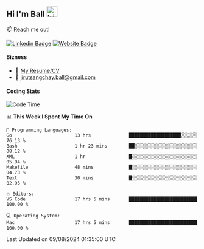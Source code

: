 ## Hi I'm Ball <img src="https://user-images.githubusercontent.com/1303154/88677602-1635ba80-d120-11ea-84d8-d263ba5fc3c0.gif" width="28px" height="28px" alt="hi">
 
:mailbox: Reach me out!

[![Linkedin Badge](https://img.shields.io/badge/-Jirut-0e76a8?style=flat&labelColor=0e76a8&logo=linkedin&logoColor=white)](https://www.linkedin.com/in/jirut-sangchay-338370251)
[![Website Badge](https://img.shields.io/badge/Website-184aa8?logo=website&logoColor=)](https://resume-jirut.web.app)

<!-- TODO: Add last video link -->
#### Bizness
- :paperclip: [My Resume/CV](https://github.com/Jirut01/Jirut01/blob/main/resume_jirut.pdf)
- :email: jirutsangchay.ball@gmail.com

#### Coding Stats


<!--START_SECTION:waka-->
![Code Time](http://img.shields.io/badge/Code%20Time-1%2C405%20hrs%2033%20mins-blue)

📊 **This Week I Spent My Time On** 

```text
💬 Programming Languages: 
Go                       13 hrs              ███████████████████░░░░░░   76.13 % 
Bash                     1 hr 23 mins        ██░░░░░░░░░░░░░░░░░░░░░░░   08.12 % 
XML                      1 hr                █░░░░░░░░░░░░░░░░░░░░░░░░   05.94 % 
Makefile                 48 mins             █░░░░░░░░░░░░░░░░░░░░░░░░   04.73 % 
Text                     30 mins             █░░░░░░░░░░░░░░░░░░░░░░░░   02.95 % 

🔥 Editors: 
VS Code                  17 hrs 5 mins       █████████████████████████   100.00 % 

💻 Operating System: 
Mac                      17 hrs 5 mins       █████████████████████████   100.00 % 
```


 Last Updated on 09/08/2024 01:35:00 UTC
<!--END_SECTION:waka-->
